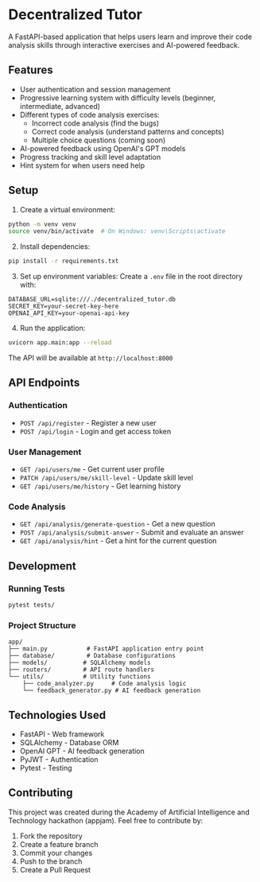 # Decentralized Tutor

A FastAPI-based application that helps users learn and improve their code analysis skills through interactive exercises and AI-powered feedback.

## Features

- User authentication and session management
- Progressive learning system with difficulty levels (beginner, intermediate, advanced)
- Different types of code analysis exercises:
  - Incorrect code analysis (find the bugs)
  - Correct code analysis (understand patterns and concepts)
  - Multiple choice questions (coming soon)
- AI-powered feedback using OpenAI's GPT models
- Progress tracking and skill level adaptation
- Hint system for when users need help

## Setup

1. Create a virtual environment:

```bash
python -m venv venv
source venv/bin/activate  # On Windows: venv\Scripts\activate
```

2. Install dependencies:

```bash
pip install -r requirements.txt
```

3. Set up environment variables:
   Create a `.env` file in the root directory with:

```
DATABASE_URL=sqlite:///./decentralized_tutor.db
SECRET_KEY=your-secret-key-here
OPENAI_API_KEY=your-openai-api-key
```

4. Run the application:

```bash
uvicorn app.main:app --reload
```

The API will be available at `http://localhost:8000`

## API Endpoints

### Authentication

- `POST /api/register` - Register a new user
- `POST /api/login` - Login and get access token

### User Management

- `GET /api/users/me` - Get current user profile
- `PATCH /api/users/me/skill-level` - Update skill level
- `GET /api/users/me/history` - Get learning history

### Code Analysis

- `GET /api/analysis/generate-question` - Get a new question
- `POST /api/analysis/submit-answer` - Submit and evaluate an answer
- `GET /api/analysis/hint` - Get a hint for the current question

## Development

### Running Tests

```bash
pytest tests/
```

### Project Structure

```
app/
├── main.py           # FastAPI application entry point
├── database/         # Database configurations
├── models/          # SQLAlchemy models
├── routers/         # API route handlers
└── utils/           # Utility functions
    ├── code_analyzer.py     # Code analysis logic
    └── feedback_generator.py # AI feedback generation
```

## Technologies Used

- FastAPI - Web framework
- SQLAlchemy - Database ORM
- OpenAI GPT - AI feedback generation
- PyJWT - Authentication
- Pytest - Testing

## Contributing

This project was created during the Academy of Artificial Intelligence and Technology hackathon (appjam). Feel free to contribute by:

1. Fork the repository
2. Create a feature branch
3. Commit your changes
4. Push to the branch
5. Create a Pull Request
